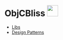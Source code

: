 # ObjCBliss <img src="https://pbs.twimg.com/profile_images/354883944/objectivec_twitter_logo.png" width="36">

* [Libs](Libs.md)
* [Design Patterns](DesignPatterns.md)
